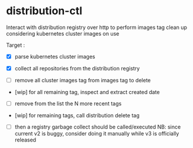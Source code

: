 # distribution-ctl

Interact with distribution registry over http to perform
images tag clean up considering kubernetes cluster images on use

Target :

- [x] parse kubernetes cluster images
- [x] collect all repositories from the distribution registry

- [ ] remove all cluster images tag from images tag to delete
- [wip] for all remaining tag, inspect and extract created date
- [ ] remove from the list the N more recent tags

- [wip] for remaining tags, call distribution delete tag

- [ ] then a registry garbage collect should be called/executed
  NB: since current v2 is buggy, consider doing it manually
  while v3 is officially released
